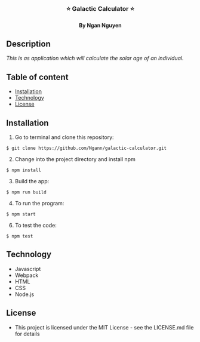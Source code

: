 <h3 align="center"> ⭐️ Galactic Calculator ⭐️ </h3>
<h4 align="center"> By Ngan Nguyen </h4>

## Description

_This is as application which will calculate the solar age of an individual._

## Table of content

- [Installation](#installation)
- [Technology](#technology)
- [License](#license)

## Installation

1. Go to terminal and clone this repository:
```
$ git clone https://github.com/Ngann/galactic-calculator.git
```
2. Change into the project directory and install npm
```
$ npm install
```
3. Build the app:
```
$ npm run build
```
4. To run the program:
```
$ npm start
```
6. To test the code:
```
$ npm test
```

## Technology
* Javascript
* Webpack
* HTML
* CSS
* Node.js

## License
* This project is licensed under the MIT License - see the LICENSE.md file for details
